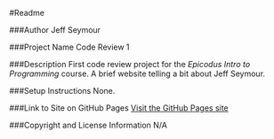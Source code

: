 #Readme

###Author
Jeff Seymour

###Project Name
Code Review 1

###Description
First code review project for the *Epicodus Intro to Programming* course.
A brief website telling a bit about Jeff Seymour.

###Setup Instructions
None.

###Link to Site on GitHub Pages
[Visit the GitHub Pages site](http://jeffsdev.github.io/codereview1/)

###Copyright and License Information
N/A
